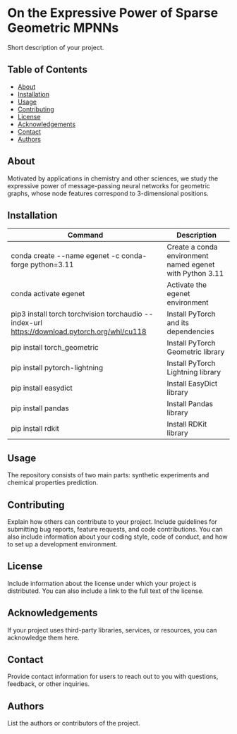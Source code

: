 # On the Expressive Power of Sparse Geometric MPNNs

Short description of your project.

## Table of Contents

- [About](#about)
- [Installation](#installation)
- [Usage](#usage)
- [Contributing](#contributing)
- [License](#license)
- [Acknowledgements](#acknowledgements)
- [Contact](#contact)
- [Authors](#authors)

## About

Motivated by applications in chemistry and other sciences, we study the expressive power of message-passing neural networks for geometric graphs, whose node features correspond to 3-dimensional positions. 

## Installation

| Command                                      | Description                                          |
|----------------------------------------------|------------------------------------------------------|
| conda create --name egenet -c conda-forge python=3.11 | Create a conda environment named egenet with Python 3.11 |
| conda activate egenet                       | Activate the egenet environment                      |
| pip3 install torch torchvision torchaudio --index-url https://download.pytorch.org/whl/cu118 | Install PyTorch and its dependencies                |
| pip install torch_geometric                  | Install PyTorch Geometric library                     |
| pip install pytorch-lightning                | Install PyTorch Lightning library                     |
| pip install easydict                         | Install EasyDict library                              |
| pip install pandas                           | Install Pandas library                                 |
| pip install rdkit                            | Install RDKit library                                  |

## Usage

The repository consists of two main parts: synthetic experiments and chemical properties prediction.

## Contributing

Explain how others can contribute to your project. Include guidelines for submitting bug reports, feature requests, and code contributions. You can also include information about your coding style, code of conduct, and how to set up a development environment.

## License

Include information about the license under which your project is distributed. You can also include a link to the full text of the license.

## Acknowledgements

If your project uses third-party libraries, services, or resources, you can acknowledge them here.

## Contact

Provide contact information for users to reach out to you with questions, feedback, or other inquiries.

## Authors

List the authors or contributors of the project.
